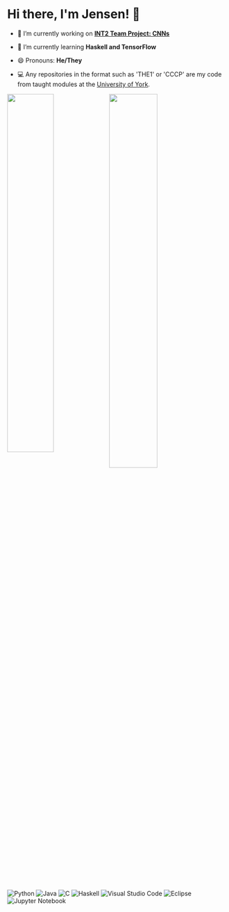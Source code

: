 # Hi there, I'm Jensen! 👋
- 🔭 I’m currently working on **[INT2 Team Project: CNNs](https://github.com/INT2-Group-36/group-assessment)**

- 🌱 I’m currently learning **Haskell and TensorFlow**

- 😄 Pronouns: **He/They**

- 💻 Any repositories in the format such as 'THE1' or 'CCCP' are my code from taught modules at the [University of York](https://www.york.ac.uk/).

<p align="left">
</p>

<img align="left" width="46%" src="https://github-readme-stats.vercel.app/api?username=Jensen6842&count_private=true&theme=radical&show_icons=true" />

<img align="left" width="47%" src="https://github-readme-stats.vercel.app/api/top-langs/?username=Jensen6842&layout=compact&hide=jupyter%20notebook,html" />

![Python](https://img.shields.io/badge/python-3670A0?style=for-the-badge&logo=python&logoColor=ffdd54)
![Java](https://img.shields.io/badge/java-%23ED8B00.svg?style=for-the-badge&logo=java&logoColor=white)
![C](https://img.shields.io/badge/c-%2300599C.svg?style=for-the-badge&logo=c&logoColor=white)
![Haskell](https://img.shields.io/badge/Haskell-5e5086?style=for-the-badge&logo=haskell&logoColor=white)
![Visual Studio Code](https://img.shields.io/badge/Visual%20Studio%20Code-0078d7.svg?style=for-the-badge&logo=visual-studio-code&logoColor=white)
![Eclipse](https://img.shields.io/badge/Eclipse-FE7A16.svg?style=for-the-badge&logo=Eclipse&logoColor=white)
![Jupyter Notebook](https://img.shields.io/badge/jupyter-%23FA0F00.svg?style=for-the-badge&logo=jupyter&logoColor=white)
